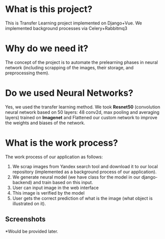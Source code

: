 # What is this project?
This is Transfer Learning project implemented on Django+Vue. We implemented background processes via Celery+Rabbitmq3

# Why do we need it?
The concept of the project is to automate the prelearning phases in neural network (including scrapping of the images, their storage, and preprocessing them).

# Do we used Neural Networks?
Yes, we used the transfer learning method. We took **Resnet50** (convolution neural network based on 50 layers: 48 conv2d, max pooling and averaging layers) trained on **Imagenet** and Flattened our custom network to improve the weights and biases of the network.

# What is the work process?
The work process of our application as follows:
1. We scrap images from Yandex search tool and download it to our local repository (implemented as a background process of our application).
2. We generate neural model (we have class for the model in our django-backend) and train based on this input.
3. User can input image in the web interface
4. This image is verified by the model
5. User gets the correct prediction of what is the image (what object is illustrated on it).

## Screenshots
*Would be provided later.
